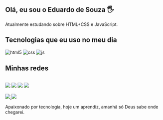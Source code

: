 ## Olá, eu sou o Eduardo de Souza 🖐️


Atualmente estudando sobre HTML+CSS e JavaScript.

## Tecnologias que eu uso no meu dia
<div style="display: inline_block">
  <img align="center" alt="html5" src="https://img.shields.io/badge/HTML5-E34F26?style=for-the-badge&logo=html5&logoColor=white" />
  <img align="center" alt="css" src="https://img.shields.io/badge/CSS3-1572B6?style=for-the-badge&logo=css3&logoColor=white" />
  <img align="center" alt="js" src="https://img.shields.io/badge/JavaScript-F7DF1E?style=for-the-badge&logo=javascript&logoColor=black" />
<br/>
</div>

## Minhas redes
 <div style="display: inline_block"><br/>
<a href="https://www.linkedin.com/in/eduardoesouza/" target="_blank"><img src="https://img.shields.io/badge/-LinkedIn-%230077B5?style=for-the-badge&logo=linkedin&logoColor=white" target="_blank"></a>
<a href="https://instagram.com/eduardesouza" target="_blank"><img src="https://img.shields.io/badge/Instagram-E4405F?style=for-the-badge&logo=instagram&logoColor=white" target="_blank"></a>
<a href = "mailto:contatoeduardo856@gmail.com"><img src="https://img.shields.io/badge/-Gmail-%23333?style=for-the-badge&amp;logo=gmail&amp;logoColor=white" style="max-width: 100%;"></a>
<a href="https://www.youtube.com/" target="_blank"><img src="https://img.shields.io/badge/YouTube-FF0000?style=for-the-badge&logo=youtube&logoColor=white" target="_blank"></a>
<div style="display: inline_block"><br/>
 
<a href="https://github.com/eduardesouza">
<img heigth="180em" src="https://github-readme-stats.vercel.app/api?username=eduardesouza&show_icons=true&theme=gotham&include_all_commits=true&count_private=true" style="max-width: 100%;">
<img heigth="180em" src="https://github-readme-stats.vercel.app/api/top-langs/?username=eduardesouza&layout=compact&langs_count=16&theme=gotham" style="max-width: 100%;">
</a>
</div>

Apaixonado por tecnologia, hoje um aprendiz, amanhã só Deus sabe onde chegarei.
